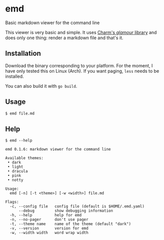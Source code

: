 # emd
Basic markdown viewer for the command line

This viewer is very basic and simple. It uses [Charm's _glamour_ library](https://github.com/charmbracelet/glamour) and does only one thing: render a markdown file and that's it.

## Installation

Download the binary corresponding to your platform. For the moment, I have only tested this on Linux (Arch). If you want paging, `less` needs to be installed.

You can also build it with `go build`.

## Usage

```bash
$ emd file.md
```

## Help

```text
$ emd --help

emd 0.1.6: markdown viewer for the command line

Available themes:
 • dark
 • light
 • dracula
 • pink
 • notty

Usage:
  emd [-n] [-t <theme>] [-w <width>] file.md

Flags:
  -c, --config file   config file (default is $HOME/.emd.yaml)
      --debug         show debugging information
  -h, --help          help for emd
  -n, --no-pager      don't use pager
  -t, --theme name    name of the theme (default "dark")
  -v, --version       version for emd
  -w, --width width   word wrap width

```
